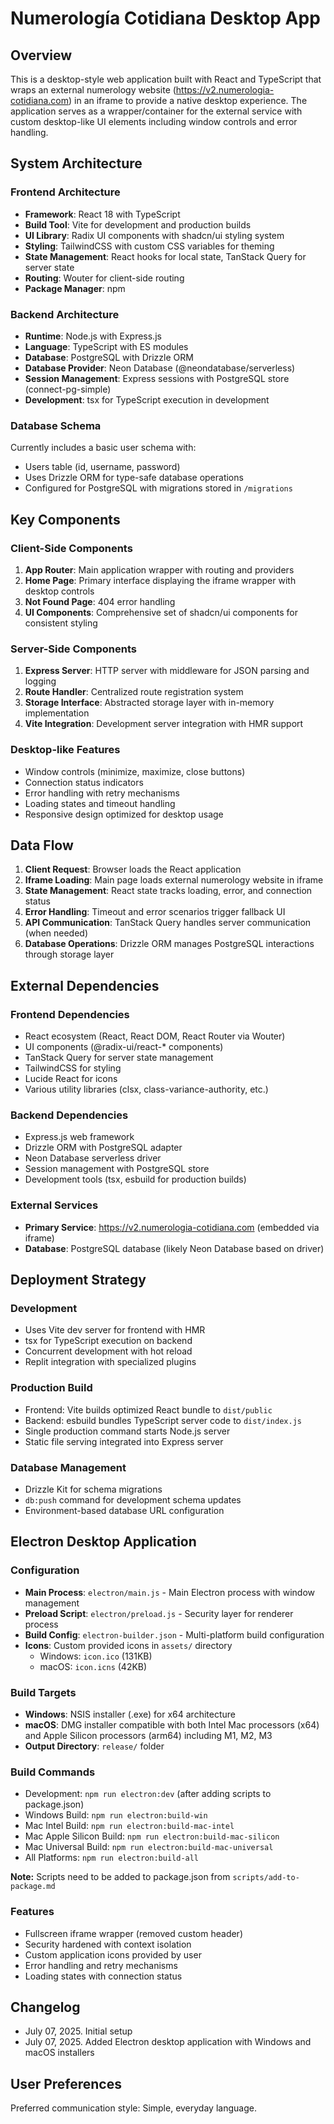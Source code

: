 # Numerología Cotidiana Desktop App

## Overview

This is a desktop-style web application built with React and TypeScript that wraps an external numerology website (https://v2.numerologia-cotidiana.com) in an iframe to provide a native desktop experience. The application serves as a wrapper/container for the external service with custom desktop-like UI elements including window controls and error handling.

## System Architecture

### Frontend Architecture
- **Framework**: React 18 with TypeScript
- **Build Tool**: Vite for development and production builds
- **UI Library**: Radix UI components with shadcn/ui styling system
- **Styling**: TailwindCSS with custom CSS variables for theming
- **State Management**: React hooks for local state, TanStack Query for server state
- **Routing**: Wouter for client-side routing
- **Package Manager**: npm

### Backend Architecture
- **Runtime**: Node.js with Express.js
- **Language**: TypeScript with ES modules
- **Database**: PostgreSQL with Drizzle ORM
- **Database Provider**: Neon Database (@neondatabase/serverless)
- **Session Management**: Express sessions with PostgreSQL store (connect-pg-simple)
- **Development**: tsx for TypeScript execution in development

### Database Schema
Currently includes a basic user schema with:
- Users table (id, username, password)
- Uses Drizzle ORM for type-safe database operations
- Configured for PostgreSQL with migrations stored in `/migrations`

## Key Components

### Client-Side Components
1. **App Router**: Main application wrapper with routing and providers
2. **Home Page**: Primary interface displaying the iframe wrapper with desktop controls
3. **Not Found Page**: 404 error handling
4. **UI Components**: Comprehensive set of shadcn/ui components for consistent styling

### Server-Side Components
1. **Express Server**: HTTP server with middleware for JSON parsing and logging
2. **Route Handler**: Centralized route registration system
3. **Storage Interface**: Abstracted storage layer with in-memory implementation
4. **Vite Integration**: Development server integration with HMR support

### Desktop-like Features
- Window controls (minimize, maximize, close buttons)
- Connection status indicators
- Error handling with retry mechanisms
- Loading states and timeout handling
- Responsive design optimized for desktop usage

## Data Flow

1. **Client Request**: Browser loads the React application
2. **Iframe Loading**: Main page loads external numerology website in iframe
3. **State Management**: React state tracks loading, error, and connection status
4. **Error Handling**: Timeout and error scenarios trigger fallback UI
5. **API Communication**: TanStack Query handles server communication (when needed)
6. **Database Operations**: Drizzle ORM manages PostgreSQL interactions through storage layer

## External Dependencies

### Frontend Dependencies
- React ecosystem (React, React DOM, React Router via Wouter)
- UI components (@radix-ui/react-* components)
- TanStack Query for server state management
- TailwindCSS for styling
- Lucide React for icons
- Various utility libraries (clsx, class-variance-authority, etc.)

### Backend Dependencies
- Express.js web framework
- Drizzle ORM with PostgreSQL adapter
- Neon Database serverless driver
- Session management with PostgreSQL store
- Development tools (tsx, esbuild for production builds)

### External Services
- **Primary Service**: https://v2.numerologia-cotidiana.com (embedded via iframe)
- **Database**: PostgreSQL database (likely Neon Database based on driver)

## Deployment Strategy

### Development
- Uses Vite dev server for frontend with HMR
- tsx for TypeScript execution on backend
- Concurrent development with hot reload
- Replit integration with specialized plugins

### Production Build
- Frontend: Vite builds optimized React bundle to `dist/public`
- Backend: esbuild bundles TypeScript server code to `dist/index.js`
- Single production command starts Node.js server
- Static file serving integrated into Express server

### Database Management
- Drizzle Kit for schema migrations
- `db:push` command for development schema updates
- Environment-based database URL configuration

## Electron Desktop Application

### Configuration
- **Main Process**: `electron/main.js` - Main Electron process with window management
- **Preload Script**: `electron/preload.js` - Security layer for renderer process 
- **Build Config**: `electron-builder.json` - Multi-platform build configuration
- **Icons**: Custom provided icons in `assets/` directory
  - Windows: `icon.ico` (131KB)
  - macOS: `icon.icns` (42KB)

### Build Targets
- **Windows**: NSIS installer (.exe) for x64 architecture
- **macOS**: DMG installer compatible with both Intel Mac processors (x64) and Apple Silicon processors (arm64) including M1, M2, M3
- **Output Directory**: `release/` folder

### Build Commands
- Development: `npm run electron:dev` (after adding scripts to package.json)
- Windows Build: `npm run electron:build-win`  
- Mac Intel Build: `npm run electron:build-mac-intel`
- Mac Apple Silicon Build: `npm run electron:build-mac-silicon`
- Mac Universal Build: `npm run electron:build-mac-universal`
- All Platforms: `npm run electron:build-all`

**Note:** Scripts need to be added to package.json from `scripts/add-to-package.md`

### Features
- Fullscreen iframe wrapper (removed custom header)
- Security hardened with context isolation
- Custom application icons provided by user
- Error handling and retry mechanisms
- Loading states with connection status

## Changelog

- July 07, 2025. Initial setup
- July 07, 2025. Added Electron desktop application with Windows and macOS installers

## User Preferences

Preferred communication style: Simple, everyday language.
